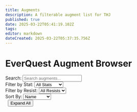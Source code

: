 ```yaml
---
title: Augments
description: A filterable augment list for THJ
published: true
date: 2025-03-22T05:41:19.102Z
tags: 
editor: markdown
dateCreated: 2025-03-22T05:37:35.756Z
---
```


<div class="container">
        <h1>EverQuest Augment Browser</h1>
        <div class="controls">
            <div class="control-group">
                <label for="searchInput">Search:</label>
                <input type="text" id="searchInput" placeholder="Search augments...">
            </div>
            <div class="control-group">
                <label for="statFilter">Filter by Stat:</label>
                <select id="statFilter">
                    <option value="">All Stats</option>
                    <option value="Strength">Strength</option>
                    <option value="Stamina">Stamina</option>
                    <option value="Agility">Agility</option>
                    <option value="Dexterity">Dexterity</option>
                    <option value="Intelligence">Intelligence</option>
                    <option value="Wisdom">Wisdom</option>
                    <option value="Charisma">Charisma</option>
                    <option value="HP">HP</option>
                    <option value="Mana">Mana</option>
                    <option value="Endurance">Endurance</option>
                </select>
            </div>
            <div class="control-group">
                <label for="resistFilter">Filter by Resist:</label>
                <select id="resistFilter">
                    <option value="">All Resists</option>
                    <option value="Magic Resist">Magic</option>
                    <option value="Fire Resist">Fire</option>
                    <option value="Cold Resist">Cold</option>
                    <option value="Disease Resist">Disease</option>
                    <option value="Poison Resist">Poison</option>
                </select>
            </div>
            <div class="control-group">
                <label for="sortBy">Sort By:</label>
                <select id="sortBy">
                    <option value="name">Name</option>
                    <option value="hp">HP</option>
                    <option value="mana">Mana</option>
                    <option value="endurance">Endurance</option>
                </select>
            </div>
            <div class="control-group">
                <label>&nbsp;</label>
                <button id="toggleAllBtn" class="toggle-btn">Expand All</button>
            </div>
        </div>
        <div class="aug-grid" id="augmentGrid">
            <!-- Augment cards will be inserted here by JavaScript -->
        </div>
    </div>